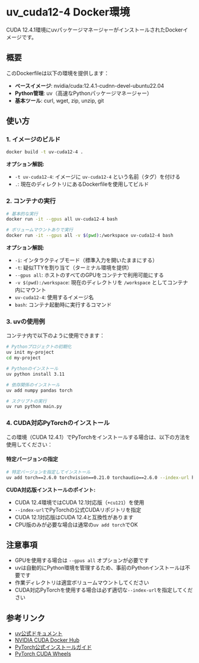 <!-- filepath: /home/keito_fukuoka2/stations/DockerfileProject/uv_cuda12-4/README.md -->
# uv_cuda12-4 Docker環境

CUDA 12.4.1環境にuvパッケージマネージャーがインストールされたDockerイメージです。

## 概要

このDockerfileは以下の環境を提供します：
- **ベースイメージ**: nvidia/cuda:12.4.1-cudnn-devel-ubuntu22.04
- **Python管理**: uv（高速なPythonパッケージマネージャー）
- **基本ツール**: curl, wget, zip, unzip, git

## 使い方

### 1. イメージのビルド

```bash
docker build -t uv-cuda12-4 .
```

**オプション解説:**
- `-t uv-cuda12-4`: イメージに `uv-cuda12-4` という名前（タグ）を付ける
- `.`: 現在のディレクトリにあるDockerfileを使用してビルド

### 2. コンテナの実行

```bash
# 基本的な実行
docker run -it --gpus all uv-cuda12-4 bash

# ボリュームマウントありで実行
docker run -it --gpus all -v $(pwd):/workspace uv-cuda12-4 bash
```

**オプション解説:**
- `-i`: インタラクティブモード（標準入力を開いたままにする）
- `-t`: 疑似TTYを割り当て（ターミナル環境を提供）
- `--gpus all`: ホストのすべてのGPUをコンテナで利用可能にする
- `-v $(pwd):/workspace`: 現在のディレクトリを `/workspace` としてコンテナ内にマウント
- `uv-cuda12-4`: 使用するイメージ名
- `bash`: コンテナ起動時に実行するコマンド

### 3. uvの使用例

コンテナ内で以下のように使用できます：

```bash
# Pythonプロジェクトの初期化
uv init my-project
cd my-project

# Pythonのインストール
uv python install 3.11

# 依存関係のインストール
uv add numpy pandas torch

# スクリプトの実行
uv run python main.py
```

### 4. CUDA対応PyTorchのインストール

この環境（CUDA 12.4.1）でPyTorchをインストールする場合は、以下の方法を使用してください：

#### 特定バージョンの指定

```bash
# 特定バージョンを指定してインストール
uv add torch==2.6.0 torchvision==0.21.0 torchaudio==2.6.0 --index-url https://download.pytorch.org/whl/cu124
```

**CUDA対応版インストールのポイント:**
- CUDA 12.4環境ではCUDA 12.1対応版（`+cu121`）を使用
- `--index-url`でPyTorchの公式CUDAリポジトリを指定
- CUDA 12.1対応版はCUDA 12.4と互換性があります
- CPU版のみが必要な場合は通常の`uv add torch`でOK

## 注意事項

- GPUを使用する場合は `--gpus all` オプションが必要です
- uvは自動的にPython環境を管理するため、事前のPythonインストールは不要です
- 作業ディレクトリは適宜ボリュームマウントしてください
- CUDA対応PyTorchを使用する場合は必ず適切な`--index-url`を指定してください

## 参考リンク

- [uv公式ドキュメント](https://docs.astral.sh/uv/)
- [NVIDIA CUDA Docker Hub](https://hub.docker.com/r/nvidia/cuda)
- [PyTorch公式インストールガイド](https://pytorch.org/get-started/locally/)
- [PyTorch CUDA Wheels](https://download.pytorch.org/whl/torch/)